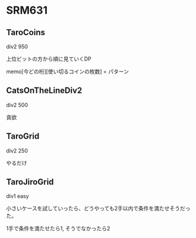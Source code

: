 # SRM631

## TaroCoins
div2 950

上位ビットの方から順に見ていくDP

memo\[今どの桁\]\[使い切るコインの枚数\] = パターン

## CatsOnTheLineDiv2
div2 500

貪欲

## TaroGrid
div2 250

やるだけ

## TaroJiroGrid
div1 easy

小さいケースを試していったら、どうやっても2手以内で条件を満たせそうだった。

1手で条件を満たせたら1, そうでなかったら2

